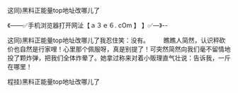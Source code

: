 这同)黑料正能量top地址改哪儿了

《——✅手机浏览器打开网沚【ａ３ｅ６. cOm 】 】✅—》--

这同)黑料正能量top地址改哪儿了我忍住笑：没有。
　　瞧瞧人简然，认识秤砍价也自然是行家哩！心里那个佩服呀，真是别提了！可突然简然向我们毫不留情地投了颗炸弹，把我们全体炸晕了。她拿过称来对着小贩理直气壮说：告诉我，一斤在哪里！





程挂)黑料正能量top地址改哪儿了
